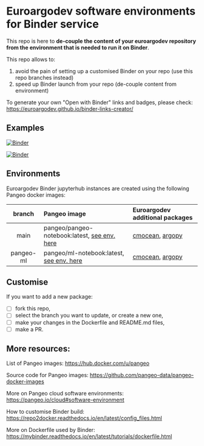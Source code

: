 # Euroargodev software environments for Binder service

This repo is here to **de-couple the content of your euroargodev repository from the environment that is needed to run it on Binder**.

This repo allows to:
1. avoid the pain of setting up a customised Binder on your repo (use this repo branches instead)
2. speed up Binder launch from your repo (de-couple content from environment)

To generate your own "Open with Binder" links and badges, please check: https://euroargodev.github.io/binder-links-creator/

## Examples

[![Binder](https://img.shields.io/static/v1.svg?logo=Jupyter&label=Binder&message=Open+argopy+demo&color=blue)](https://mybinder.org/v2/gh/euroargodev/binder-sandbox/main?urlpath=git-pull%3Frepo%3Dhttps%253A%252F%252Fgithub.com%252Feuroargodev%252Fargopy%26urlpath%3Dlab%252Ftree%252Fargopy%252Fdocs%252Ftryit.ipynb%26branch%3Dmaster)

[![Binder](https://img.shields.io/static/v1.svg?logo=Jupyter&label=Binder&message=Open+OSnet+demo&color=blue)](https://mybinder.org/v2/gh/euroargodev/binder-sandbox/pangeo-ml?urlpath=git-pull%3Frepo%3Dhttps%253A%252F%252Fgithub.com%252Feuroargodev%252FOSnet-GulfStream%26urlpath%3Dlab%252Ftree%252FOSnet-GulfStream%252Fdocs%252Fdemo-predictions.ipynb%26branch%3Dbinder)

## Environments
Euroargodev Binder jupyterhub instances are created using the following Pangeo docker images:

| branch | Pangeo image | Euroargodev additional packages |
|:---------:|:-------|:-------|
| main | pangeo/pangeo-notebook:latest, [see env. here](https://github.com/pangeo-data/pangeo-docker-images/tree/master/pangeo-notebook/environment.yml) | [cmocean](https://matplotlib.org/cmocean/), [argopy](https://argopy.readthedocs.io/en/latest/)
| pangeo-ml | pangeo/ml-notebook:latest, [see env. here](https://github.com/pangeo-data/pangeo-docker-images/tree/master/ml-notebook/environment.yml) | [cmocean](https://matplotlib.org/cmocean/), [argopy](https://argopy.readthedocs.io/en/latest/)

## Customise 
If you want to add a new package:
- [ ] fork this repo,
- [ ] select the branch you want to update, or create a new one, 
- [ ] make your changes in the Dockerfile and README.md files, 
- [ ] make a PR.

## More resources:
List of Pangeo images: https://hub.docker.com/u/pangeo

Source code for Pangeo images: https://github.com/pangeo-data/pangeo-docker-images

More on Pangeo cloud software environments: https://pangeo.io/cloud#software-environment

How to customise Binder build: https://repo2docker.readthedocs.io/en/latest/config_files.html

More on Dockerfile used by Binder: https://mybinder.readthedocs.io/en/latest/tutorials/dockerfile.html